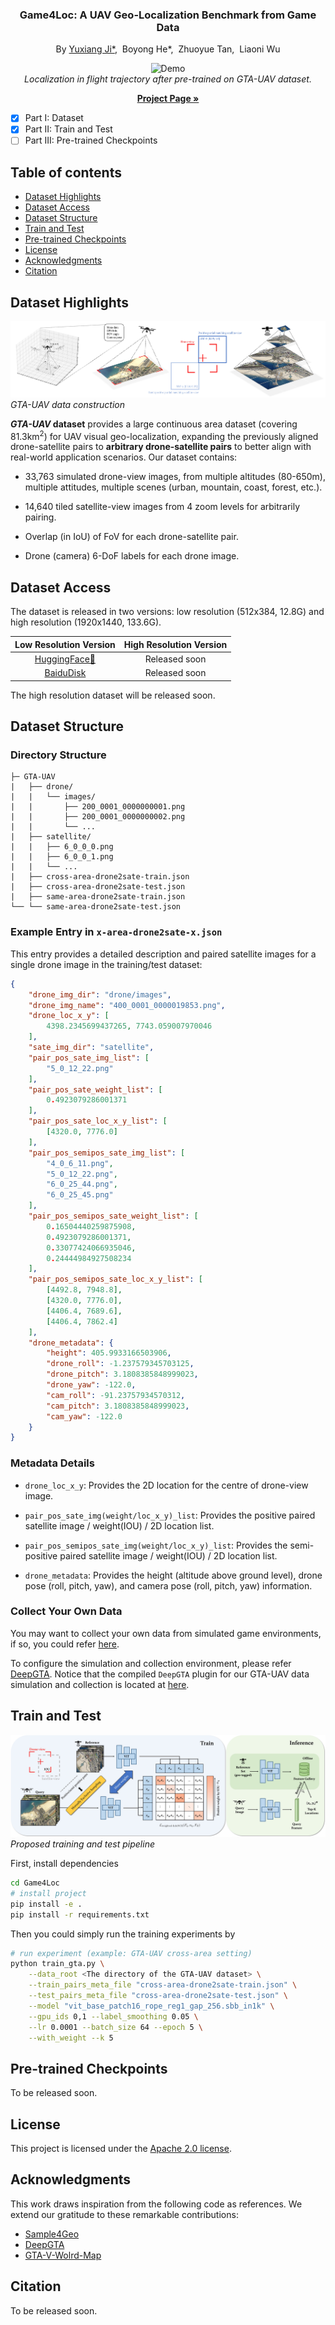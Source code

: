 <!-- PROJECT LOGO -->
<p align="center">

  <h3 align="center">Game4Loc: A UAV Geo-Localization Benchmark from Game Data</h3>

</p>

<p align="center">
  By <a href="https://yux1angji.github.io/" target='_blank'>Yuxiang Ji*</a>,&nbsp;
  Boyong He*,&nbsp; Zhuoyue Tan,&nbsp; Liaoni Wu
</p>

<p align="center">
  <img src="resources/trajectory_demo_compress.gif" alt="Demo">
  <br>
  <i>
  Localization in flight trajectory after pre-trained on GTA-UAV dataset.
  </i>
</p>


<p align="center">
  <a href="https://yux1angji.github.io/game4loc/"><strong>Project Page »</strong></a>
</p>

- [x] Part I: Dataset
- [x] Part II: Train and Test
- [ ] Part III: Pre-trained Checkpoints

## Table of contents

- [Dataset Highlights](#dataset-highlights)
- [Dataset Access](#dataset-access)
- [Dataset Structure](#dataset-structure)
- [Train and Test](#train-and-test)
- [Pre-trained Checkpoints](#pre-trained-checkpoints)
- [License](#license)
- [Acknowledgments](#acknowledgments)
- [Citation](#citation)


## Dataset Highlights
![](resources/GTA-UAV-data-construction.jpg)
*GTA-UAV data construction*

<b><i>GTA-UAV</i> dataset</b> provides a large continuous area dataset (covering 81.3km<sup>2</sup>) for UAV visual geo-localization, expanding the previously aligned drone-satellite pairs to **arbitrary drone-satellite pairs** to better align with real-world application scenarios. Our dataset contains:

- 33,763 simulated drone-view images, from multiple altitudes (80-650m), multiple attitudes, multiple scenes (urban, mountain, coast, forest, etc.).

- 14,640 tiled satellite-view images from 4 zoom levels for arbitrarily pairing.

- Overlap (in IoU) of FoV for each drone-satellite pair.

- Drone (camera) 6-DoF labels for each drone image.

## Dataset Access
The dataset is released in two versions: low resolution (512x384, 12.8G) and high resolution (1920x1440, 133.6G).

|                                      Low Resolution Version                                      |                                     High Resolution Version                                      |
|:------------------------------------------------------------------------------------------------:|:------------------------------------------------------------------------------------------------:|
| [HuggingFace🤗](https://huggingface.co/datasets/Yux1ang/GTA-UAV-LR) | Released soon |
| [BaiduDisk](https://pan.baidu.com/s/1WyadL67Wxmij2be3qjrihg?pwd=gtav) | Released soon |


The high resolution dataset will be released soon.

## Dataset Structure

### Directory Structure
```
├─ GTA-UAV
|   ├── drone/
|   |   └── images/
|   |       ├── 200_0001_0000000001.png
|   |       ├── 200_0001_0000000002.png
|   |       └── ...
|   ├── satellite/
|   |   ├── 6_0_0_0.png
|   |   ├── 6_0_0_1.png
|   |   └── ...
|   ├── cross-area-drone2sate-train.json
|   ├── cross-area-drone2sate-test.json
|   ├── same-area-drone2sate-train.json
└── └── same-area-drone2sate-test.json
```

### Example Entry in `x-area-drone2sate-x.json`

This entry provides a detailed description and paired satellite images for a single drone image in the training/test dataset:

```json
{
    "drone_img_dir": "drone/images",
    "drone_img_name": "400_0001_0000019853.png",
    "drone_loc_x_y": [
        4398.2345699437265, 7743.059007970046
    ],
    "sate_img_dir": "satellite",
    "pair_pos_sate_img_list": [
        "5_0_12_22.png"
    ],
    "pair_pos_sate_weight_list": [
        0.4923079286001371
    ],
    "pair_pos_sate_loc_x_y_list": [
        [4320.0, 7776.0]
    ],
    "pair_pos_semipos_sate_img_list": [
        "4_0_6_11.png",
        "5_0_12_22.png",
        "6_0_25_44.png",
        "6_0_25_45.png"
    ],
    "pair_pos_semipos_sate_weight_list": [
        0.16504440259875908,
        0.4923079286001371,
        0.33077424066935046,
        0.24444984927508234
    ],
    "pair_pos_semipos_sate_loc_x_y_list": [
        [4492.8, 7948.8],
        [4320.0, 7776.0],
        [4406.4, 7689.6],
        [4406.4, 7862.4]
    ],
    "drone_metadata": {
        "height": 405.9933166503906,
        "drone_roll": -1.237579345703125,
        "drone_pitch": 3.1808385848999023,
        "drone_yaw": -122.0,
        "cam_roll": -91.23757934570312,
        "cam_pitch": 3.1808385848999023,
        "cam_yaw": -122.0
    }
}
```

### Metadata Details

- `drone_loc_x_y`: Provides the 2D location for the centre of drone-view image.

- `pair_pos_sate_img(weight/loc_x_y)_list`: Provides the positive paired satellite image / weight(IOU) / 2D location list.

- `pair_pos_semipos_sate_img(weight/loc_x_y)_list`: Provides the semi-positive paired satellite image / weight(IOU) / 2D location list.

- `drone_metadata`: Provides the height (altitude above ground level), drone pose (roll, pitch, yaw), and camera pose (roll, pitch, yaw) information.


### Collect Your Own Data

You may want to collect your own data from simulated game environments, if so, you could refer [here](DeepGTAV/VPilot/datageneration_GeoLoc.py).

To configure the simulation and collection environment, please refer [DeepGTA](https://github.com/David0tt/DeepGTAV).
Notice that the compiled `DeepGTA` plugin for our GTA-UAV data simulation and collection is located at [here](DeepGTAV/DeepGTAV-PreSIL/bin/Release/).

## Train and Test

![](resources/pipeline.jpg)
*Proposed training and test pipeline*

First, install dependencies   
```bash
cd Game4Loc
# install project   
pip install -e .   
pip install -r requirements.txt
```

Then you could simply run the training experiments by
```bash
# run experiment (example: GTA-UAV cross-area setting)  
python train_gta.py \
    --data_root <The directory of the GTA-UAV dataset> \
    --train_pairs_meta_file "cross-area-drone2sate-train.json" \
    --test_pairs_meta_file "cross-area-drone2sate-test.json" \
    --model "vit_base_patch16_rope_reg1_gap_256.sbb_in1k" \
    --gpu_ids 0,1 --label_smoothing 0.05 \
    --lr 0.0001 --batch_size 64 --epoch 5 \
    --with_weight --k 5
```

## Pre-trained Checkpoints
To be released soon.

## License
This project is licensed under the [Apache 2.0 license](LICENSE).


## Acknowledgments 
This work draws inspiration from the following code as references. We extend our gratitude to these remarkable contributions:

- [Sample4Geo](https://github.com/Skyy93/Sample4Geo)
- [DeepGTA](https://github.com/David0tt/DeepGTAV)
- [GTA-V-Wolrd-Map](https://github.com/Flamm64/GTA-V-World-Map)

## Citation
To be released soon.

